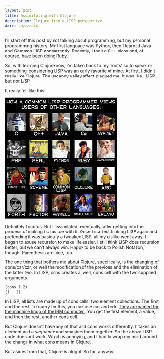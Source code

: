 ```yaml
---
layout: post
title: Assimilating with Clojure
description: Clojure from a LISP perspective
date: 29/2/2016
---
```


I’ll start off this post by not talking about programming, but my personal programming history. My first language was Python, then I learned Java and Common LISP concurrently. Recently, I took a C++ class and, of course, have been doing Ruby.

So, with learning Clojure now, I’m taken back to my ‘roots’ so to speak or something, considering LISP was an early favorite of mine. At first, I didn’t really like Clojure. The uncanny valley affect plagued me. It was like…LISP…but *not LISP.*

It really felt like this:

![LISP POV](/assets/post-images/lisp_views.png)

Definitely Locutus. But I assimilated, eventually, after getting into the process of making tic tac toe with it. Once I started thinking LISP again and pretending it was basically a tweaked LISP, all my dislike went away. I began to abuse recursion to make life easier. I still think LISP does recursion better, but we can’t always win. Happy to be back to Polish Notation, though. Parenthesis are nice, too.

The one thing that bothers me about Clojure, specifically, is the changing of cons/car/cdr, or well the modification of the previous and the elimination of the latter two. In LISP, cons creates a, well, cons cell with the two supplied arguments.

```LISP
(cons 1 2)
(1 . 2)
```

In LISP, all lists are made up of cons cells, two element collections. The first and the rest. To query for this, you can use car and cdr. [They are named for the machine lingo of the IBM computer.](https://en.wikipedia.org/wiki/CAR_and_CDR). You get the first element, a value, and then the rest, another cons cell.

But Clojure doesn’t have any of that and cons works differently. It takes an element and a *sequence* and smashes them together. So the above LISP code does not work. Which is annoying, and I had to wrap my mind around the change in what cons means in Clojure.

But asides from that, Clojure is alright. So far, anyway.
